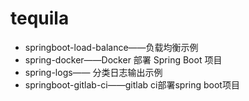 # tequila

- springboot-load-balance——负载均衡示例
- spring-docker——Docker 部署 Spring Boot 项目
- spring-logs—— 分类日志输出示例
- springboot-gitlab-ci——gitlab ci部署spring boot项目